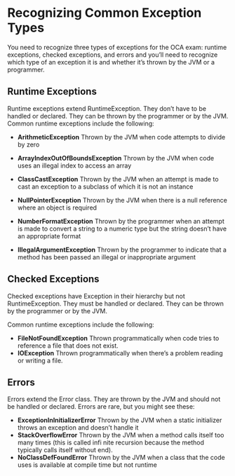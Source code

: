 # Recognizing Common Exception Types

You need to recognize three types of exceptions for the OCA exam: runtime exceptions,
checked exceptions, and errors and you’ll need to recognize which type of an exception it is and whether it’s thrown by the JVM or a programmer.

## Runtime Exceptions

Runtime exceptions extend RuntimeException. They don’t have to be handled or declared.
They can be thrown by the programmer or by the JVM. Common runtime exceptions
include the following:

- **ArithmeticException** Thrown by the JVM when code attempts to divide by zero
- **ArrayIndexOutOfBoundsException** Thrown by the JVM when code uses an illegal index to access an array
- **ClassCastException** Thrown by the JVM when an attempt is made to cast an exception to a subclass of which it is not an instance
- **NullPointerException** Thrown by the JVM when there is a null reference where an object is required

- **NumberFormatException** Thrown by the programmer when an attempt is made to convert a string to a numeric type but the string doesn’t have an appropriate format
- **IllegalArgumentException** Thrown by the programmer to indicate that a method has been passed an illegal or inappropriate argument

## Checked Exceptions

Checked exceptions have Exception in their hierarchy but not RuntimeException. They must be handled or declared. They can be thrown by the programmer or by the JVM.

Common runtime exceptions include the following:

- **FileNotFoundException** Thrown programmatically when code tries to reference a file that does not exist.
- **IOException** Thrown programmatically when there’s a problem reading or writing a file.

## Errors

Errors extend the Error class. They are thrown by the JVM and should not be handled or declared. Errors are rare, but you might see these:

- **ExceptionInInitializerError** Thrown by the JVM when a static initializer throws an exception and doesn’t handle it
- **StackOverflowError** Thrown by the JVM when a method calls itself too many times (this is called infi nite recursion because the method typically calls itself without end).
- **NoClassDefFoundError** Thrown by the JVM when a class that the code uses is available at compile time but not runtime
